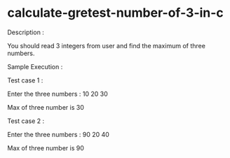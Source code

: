 # calculate-gretest-number-of-3-in-c
Description : 

You should read 3 integers from user and find the maximum of three numbers.

Sample Execution : 

Test case 1 : 

Enter the three numbers : 10 20 30

Max of three number is 30

Test case 2 :


Enter the three numbers : 90 20 40

Max of three number is 90


